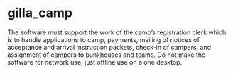 # gilla_camp
The software must support the work of the camp’s registration clerk which is to handle applications to camp, payments, mailing of notices of acceptance and arrival instruction packets, check-in of campers, and assignment of campers to bunkhouses and teams. Do not make the software for network use, just offline use on a one desktop.
